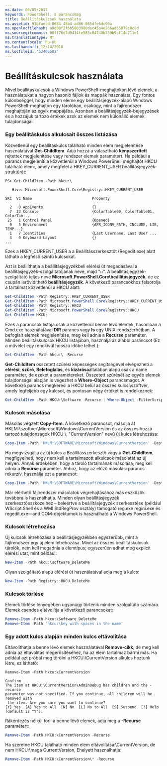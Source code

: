```yaml
---
ms.date: 06/05/2017
keywords: PowerShell, a parancsmag
title: Beállításkulcsok használata
ms.assetid: 91bfaecd-8684-48b4-ad86-065dfe6dc90a
ms.openlocfilehash: a9d08f2f6b5803980dec45a4e266ad66879c8c8d
ms.sourcegitcommit: 00ff76d7d9414fe585c04740b739b9cf14d711e1
ms.translationtype: MT
ms.contentlocale: hu-HU
ms.lasthandoff: 12/14/2018
ms.locfileid: "53405582"
---
```

# <a name="working-with-registry-keys"></a>Beállításkulcsok használata

Mivel beállításkulcsok a Windows PowerShell-meghajtókon lévő elemek, a használatukat a nagyon hasonló fájlok és mappák használata. Egy fontos különbséggel, hogy minden eleme egy beállításjegyzék-alapú Windows PowerShell-meghajtón egy tárolóban, csakúgy, mint a fájlrendszer meghajtóján az egyik mappájába. Azonban a beállításjegyzék-bejegyzések és a hozzájuk tartozó értékek azok az elemek nem különálló elemek tulajdonságai.

### <a name="listing-all-subkeys-of-a-registry-key"></a>Egy beállításkulcs alkulcsait összes listázása

Közvetlenül egy beállításkulcs található minden elem megjelenítése használatával **Get-ChildItem**. Adja hozzá a választható **kényszerített** rejtettek megjelenítése vagy rendszer elemek paramétert. Ha például a parancs megjeleníti a közvetlenül a Windows PowerShell meghajtót HKCU található elem:, amely megfelel a HKEY_CURRENT_USER beállításjegyzék-struktúrát:

```
PS> Get-ChildItem -Path hkcu:\

   Hive: Microsoft.PowerShell.Core\Registry::HKEY_CURRENT_USER

SKC  VC Name                           Property
---  -- ----                           --------
  2   0 AppEvents                      {}
  7  33 Console                        {ColorTable00, ColorTable01, ColorTab...
 25   1 Control Panel                  {Opened}
  0   5 Environment                    {APR_ICONV_PATH, INCLUDE, LIB, TEMP...}
  1   7 Identities                     {Last Username, Last User ...
  4   0 Keyboard Layout                {}
...
```

Ezek a HKEY_CURRENT_USER a a Beállításszerkesztőt (Regedit.exe) alatt látható a legfelső szintű kulcsokat.

Azt is beállíthatja a beállításjegyzékbeli elérési út megadásával a beállításjegyzék-szolgáltatójának neve, majd "**::**". A beállításjegyzék-szolgáltató teljes neve **Microsoft.PowerShell.Core\\beállításjegyzék**, de ez csupán lerövidíthető **beállításjegyzék**. A következő parancsokhoz felsorolja a tartalmat közvetlenül a HKCU alatt:

```powershell
Get-ChildItem -Path Registry::HKEY_CURRENT_USER
Get-ChildItem -Path Microsoft.PowerShell.Core\Registry::HKEY_CURRENT_USER
Get-ChildItem -Path Registry::HKCU
Get-ChildItem -Path Microsoft.PowerShell.Core\Registry::HKCU
Get-ChildItem HKCU:
```

Ezek a parancsok listája csak a közvetlenül benne lévő elemek, hasonlóan a Cmd.exe használatával **DIR** parancs vagy **ls** egy UNIX-rendszerhéjban. A befoglalt elemek megjelenítése, meg kell adnia a **Recurse** paraméter. Minden beállításkulcsok HKCU listájában, használja az alábbi parancsot (Ez a művelet egy rendkívül hosszú időbe telhet.):

```powershell
Get-ChildItem -Path hkcu:\ -Recurse
```

**Get-ChildItem** összetett szűrési képességek segítségével elvégezheti a **elérési**, **szűrő**, **Belefoglalás**, és **kizárása**általában alapú csak a name paraméter, de ezeket a paramétereket. Összetett szűrését az egyéb elemek tulajdonságai alapján is végezhet a **Where-Object** parancsmagot. A következő parancs megkeresi a HKCU belül az összes kulcs:\\szoftver, amely legfeljebb egy kulcsot, és pontosan négy értéket is rendelkeznek:

```powershell
Get-ChildItem -Path HKCU:\Software -Recurse | Where-Object -FilterScript {($_.SubKeyCount -le 1) -and ($_.ValueCount -eq 4) }
```

### <a name="copying-keys"></a>Kulcsok másolása

Másolás végzett **Copy-Item**. A következő parancsot, másolja át HKLM:\\szoftver\\Microsoft\\Windows\\CurrentVersion és az összes hozzá tartozó tulajdonságok HKCU:\\, "CurrentVersion" nevű új kulcs létrehozása:

```powershell
Copy-Item -Path 'HKLM:\SOFTWARE\Microsoft\Windows\CurrentVersion' -Destination hkcu:
```

Ha megvizsgálja az új kulcs a Beállításszerkesztő vagy a **Get-ChildItem**, megfigyelheti, hogy nem kell a tartalmazott alkulcsok másolatát az új helyen. Annak érdekében, hogy a tároló tartalmának másolása, meg kell adnia a **Recurse** paraméter. Ahhoz, hogy az előző másolási parancs rekurzív, használja ezt a parancsot:

```powershell
Copy-Item -Path 'HKLM:\SOFTWARE\Microsoft\Windows\CurrentVersion' -Destination hkcu: -Recurse
```

Már elérhető fájlrendszer másolatok végrehajtásához más eszközök továbbra is használhatja. Minden olyan beállításjegyzék szerkesztőeszközeihez – beleértve a beállításjegyzék szerkesztése (például WScript.Shell és a WMI StdRegProv osztály) támogató reg.exe regini.exe és regedit.exe—and COM-objektumok is használható a Windows PowerShell.

### <a name="creating-keys"></a>Kulcsok létrehozása

Új kulcsok létrehozása a beállításjegyzékben egyszerűbb, mint a fájlrendszer egy új elem létrehozása. Mivel az összes beállításkulcsok tárolók, nem kell megadnia a elemtípus; egyszerűen adhat meg explicit elérési utat, mint például:

```powershell
New-Item -Path hkcu:\software_DeleteMe
```

Olyan szolgáltató alapú elérési út használatával adja meg a kulcs:

```powershell
New-Item -Path Registry::HKCU_DeleteMe
```

### <a name="deleting-keys"></a>Kulcsok törlése

Elemek törlése lényegében ugyanúgy történik minden szolgáltató számára. Elemek csendes eltávolítja a következő parancsokat:

```powershell
Remove-Item -Path hkcu:\Software_DeleteMe
Remove-Item -Path 'hkcu:\key with spaces in the name'
```

### <a name="removing-all-keys-under-a-specific-key"></a>Egy adott kulcs alapján minden kulcs eltávolítása

Eltávolíthatja a benne lévő elemek használatával **Remove-cikk**, de meg kell adnia az eltávolítás megerősítéséhez, ha az elem tartalmaz bármi más. Ha például azt próbál meg törölni a HKCU:\\CurrentVersion alkulcs hoztunk létre, ez látható:

```
Remove-Item -Path hkcu:\CurrentVersion

Confirm
The item at HKCU:\CurrentVersion\AdminDebug has children and the -recurse
parameter was not specified. If you continue, all children will be removed with
 the item. Are you sure you want to continue?
[Y] Yes  [A] Yes to All  [N] No  [L] No to All  [S] Suspend  [?] Help
(default is "Y"):
```

Rákérdezés nélkül törli a benne lévő elemek, adja meg a **-Recurse** paramétert:

```powershell
Remove-Item -Path HKCU:\CurrentVersion -Recurse
```

Ha szeretne HKCU található minden elem eltávolítása:\\CurrentVersion, de nem HKCU:\\maga CurrentVersion, Ehelyett használhatja:

```powershell
Remove-Item -Path HKCU:\CurrentVersion\* -Recurse
```